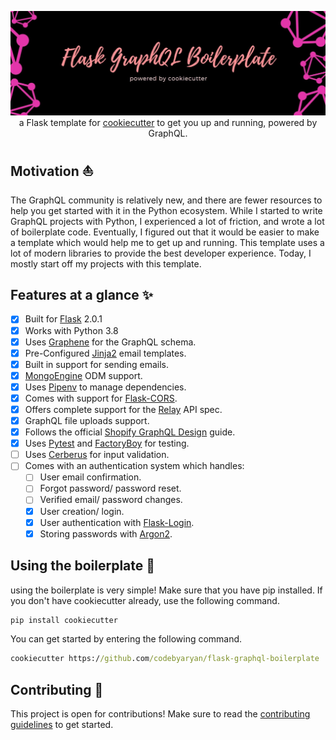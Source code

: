 <p align="center">
  <img src="assets/banner.jpg" />
  a Flask template for <a href="https://github.com/cookiecutter/cookiecutter">cookiecutter</a> to get you up and running, powered by GraphQL.
</p>

## Motivation ⛵

The GraphQL community is relatively new, and there are fewer resources to help you get started with it in the Python ecosystem. While I started to write
GraphQL projects with Python, I experienced a lot of friction, and wrote a lot of boilerplate code. Eventually, I figured out that it would be easier to
make a template which would help me to get up and running. This template uses a lot of modern libraries to provide the best developer experience. Today, I
mostly start off my projects with this template.

## Features at a glance ✨

- [x] Built for [Flask](https://github.com/pallets/flask) 2.0.1
- [x] Works with Python 3.8
- [x] Uses [Graphene](https://github.com/graphql-python/graphene) for the GraphQL schema.
- [x] Pre-Configured [Jinja2](https://github.com/pallets/jinja) email templates.
- [x] Built in support for sending emails.
- [x] [MongoEngine](https://github.com/MongoEngine/mongoengine) ODM support.
- [x] Uses [Pipenv](https://github.com/pypa/pipenv) to manage dependencies.
- [x] Comes with support for [Flask-CORS](https://github.com/corydolphin/flask-cors).
- [x] Offers complete support for the [Relay](https://github.com/facebook/relay) API spec.
- [x] GraphQL file uploads support.
- [x] Follows the official [Shopify GraphQL Design](https://github.com/Shopify/graphql-design-tutorial) guide.
- [x] Uses [Pytest](https://github.com/pytest-dev/pytest) and [FactoryBoy](https://github.com/FactoryBoy/factory_boy) for testing.
- [ ] Uses [Cerberus](https://github.com/pyeve/cerberus) for input validation.
- [ ] Comes with an authentication system which handles:
  - [ ] User email confirmation.
  - [ ] Forgot password/ password reset.
  - [ ] Verified email/ password changes.
  - [x] User creation/ login.
  - [x] User authentication with [Flask-Login](https://github.com/maxcountryman/flask-login).
  - [x] Storing passwords with [Argon2](https://github.com/hynek/argon2-cffi).

## Using the boilerplate 🚀

using the boilerplate is very simple! Make sure that you have pip installed.
If you don't have cookiecutter already, use the following command.

```cmd
pip install cookiecutter
```

You can get started by entering the following command.

```cmd
cookiecutter https://github.com/codebyaryan/flask-graphql-boilerplate
```

## Contributing 📄

This project is open for contributions! Make sure to read the [contributing guidelines](.github/CONTRIBUTING.md) to get started.
